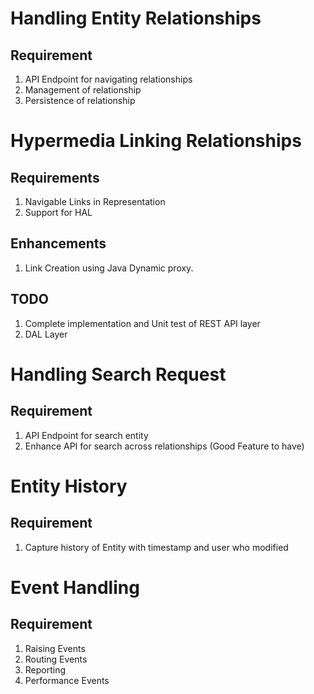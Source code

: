Handling Entity Relationships
=============================

Requirement
-----------
1. API Endpoint for navigating relationships
2. Management of relationship
3. Persistence of relationship


Hypermedia Linking Relationships
================================

Requirements
------------

1. Navigable Links in Representation
2. Support for HAL

Enhancements
------------
1. Link Creation using Java Dynamic proxy.



TODO
----
1. Complete implementation and Unit test of REST API layer
2. DAL Layer

Handling Search Request
=============================

Requirement
-----------
1. API Endpoint for search entity
2. Enhance API for search across relationships (Good Feature to have)

Entity History
==============


Requirement
-----------
1. Capture history of Entity with timestamp and user who modified

Event Handling
==============


Requirement
-----------
1. Raising Events
2. Routing Events
3. Reporting
4. Performance Events

